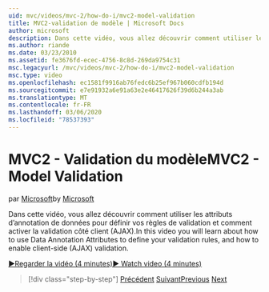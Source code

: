 ```yaml
---
uid: mvc/videos/mvc-2/how-do-i/mvc2-model-validation
title: MVC2-validation de modèle | Microsoft Docs
author: microsoft
description: Dans cette vidéo, vous allez découvrir comment utiliser les attributs d’annotation de données pour définir vos règles de validation et comment activer la validation côté client (AJAX).
ms.author: riande
ms.date: 03/23/2010
ms.assetid: fe3676fd-ecec-4756-8c8d-269da9754c31
msc.legacyurl: /mvc/videos/mvc-2/how-do-i/mvc2-model-validation
msc.type: video
ms.openlocfilehash: ec1581f9916ab76fedc6b25ef967b060cdfb194d
ms.sourcegitcommit: e7e91932a6e91a63e2e46417626f39d6b244a3ab
ms.translationtype: MT
ms.contentlocale: fr-FR
ms.lasthandoff: 03/06/2020
ms.locfileid: "78537393"
---
```

# <a name="mvc2---model-validation"></a><span data-ttu-id="b3fa7-103">MVC2 - Validation du modèle</span><span class="sxs-lookup"><span data-stu-id="b3fa7-103">MVC2 - Model Validation</span></span>

<span data-ttu-id="b3fa7-104">par [Microsoft](https://github.com/microsoft)</span><span class="sxs-lookup"><span data-stu-id="b3fa7-104">by [Microsoft](https://github.com/microsoft)</span></span>

<span data-ttu-id="b3fa7-105">Dans cette vidéo, vous allez découvrir comment utiliser les attributs d’annotation de données pour définir vos règles de validation et comment activer la validation côté client (AJAX).</span><span class="sxs-lookup"><span data-stu-id="b3fa7-105">In this video you will learn about how to use Data Annotation Attributes to define your validation rules, and how to enable client-side (AJAX) validation.</span></span>

[<span data-ttu-id="b3fa7-106">&#9654;Regarder la vidéo (4 minutes)</span><span class="sxs-lookup"><span data-stu-id="b3fa7-106">&#9654; Watch video (4 minutes)</span></span>](https://channel9.msdn.com/Blogs/ASP-NET-Site-Videos/mvc2-model-validation)

> [!div class="step-by-step"]
> <span data-ttu-id="b3fa7-107">[Précédent](mvc2-stronglytyped-helpers.md)
> [Suivant](mvc2-template-customization.md)</span><span class="sxs-lookup"><span data-stu-id="b3fa7-107">[Previous](mvc2-stronglytyped-helpers.md)
[Next](mvc2-template-customization.md)</span></span>
